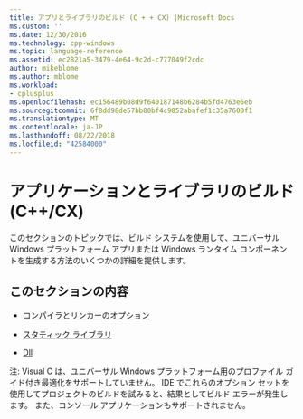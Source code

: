 ```yaml
---
title: アプリとライブラリのビルド (C + + CX) |Microsoft Docs
ms.custom: ''
ms.date: 12/30/2016
ms.technology: cpp-windows
ms.topic: language-reference
ms.assetid: ec2821a5-3479-4e64-9c2d-c777049f2cdc
author: mikeblome
ms.author: mblome
ms.workload:
- cplusplus
ms.openlocfilehash: ec156489b08d9f640187148b6284b5fd4763e6eb
ms.sourcegitcommit: 6f8dd98de57bb80bf4c9852abafef1c35a7600f1
ms.translationtype: MT
ms.contentlocale: ja-JP
ms.lasthandoff: 08/22/2018
ms.locfileid: "42584000"
---
```

# <a name="building-apps-and-libraries-ccx"></a>アプリケーションとライブラリのビルド (C++/CX)
このセクションのトピックでは、ビルド システムを使用して、ユニバーサル Windows プラットフォーム アプリまたは Windows ランタイム コンポーネントを生成する方法のいくつかの詳細を提供します。  
  
## <a name="in-this-section"></a>このセクションの内容  
  
-   [コンパイラとリンカーのオプション](../cppcx/compiler-and-linker-options-c-cx.md)  
  
-   [スタティック ライブラリ](../cppcx/static-libraries-c-cx.md)  
  
-   [Dll](../cppcx/dlls-c-cx.md)  
  
 注: Visual C は、ユニバーサル Windows プラットフォーム用のプロファイル ガイド付き最適化をサポートしていません。 IDE でこれらのオプション セットを使用してプロジェクトのビルドを試みると、結果としてビルド エラーが発生します。 また、コンソール アプリケーションもサポートされません。